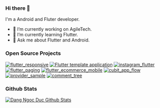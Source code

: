 ### Hi there 👋

I'm a Android and Fluter developer.

- 💬 I’m currently working on AgileTech.
- 🌱 I’m currently learning Flutter.
- 💬 Ask me about Flutter and Android.

### Open Source Projects
[![flutter_responsive](https://github-readme-stats.vercel.app/api/pin/?username=dangngocduc&repo=flutter_responsive&theme=transparent)](https://github.com/dangngocduc/flutter_responsive)
[![Flutter template application](https://github-readme-stats.vercel.app/api/pin/?username=dangngocduc&repo=flutter_application&theme=transparent)](https://github.com/dangngocduc/flutter_application)
[![instagram_flutter](https://github-readme-stats.vercel.app/api/pin/?username=dangngocduc&repo=instagram_flutter&theme=transparent)](https://github.com/dangngocduc/instagram_flutter)
[![flutter_paging](https://github-readme-stats.vercel.app/api/pin/?username=dangngocduc&repo=flutter_paging&theme=transparent)](https://github.com/dangngocduc/flutter_paging)
[![flutter_ecommerce_mobile](https://github-readme-stats.vercel.app/api/pin/?username=dangngocduc&repo=flutter_ecommerce_mobile&theme=transparent)](https://github.com/dangngocduc/flutter_ecommerce_mobile)
[![cubit_app_flow](https://github-readme-stats.vercel.app/api/pin/?username=dangngocduc&repo=cubit_app_flow&theme=transparent)](https://github.com/dangngocduc/cubit_app_flow)
[![provider_sample](https://github-readme-stats.vercel.app/api/pin/?username=dangngocduc&repo=provider_sample&theme=transparent)](https://github.com/dangngocduc/provider_sample)
[![comment_tree](https://github-readme-stats.vercel.app/api/pin/?username=dangngocduc&repo=comment_tree&theme=transparent)](https://github.com/dangngocduc/comment_tree)


### Github Stats
[![Dang Ngoc Duc Github Stats](https://github-readme-stats.vercel.app/api?username=dangngocduc&count_private=true&theme=dark&show_icons=true)](https://github.com/dangngocduc)


